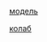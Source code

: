 [модель](https://huggingface.co/lkeab/hq-sam/resolve/main/sam_hq_vit_l.pth)

[колаб](https://colab.research.google.com/drive/1QwAbn5hsdqKOD5niuBzuqQX4eLCbNKFL?usp=sharing#scrollTo=34r0whHs1L3E)
